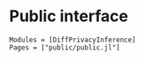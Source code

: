 
# Public interface

```@autodocs
Modules = [DiffPrivacyInference]
Pages = ["public/public.jl"]
```

